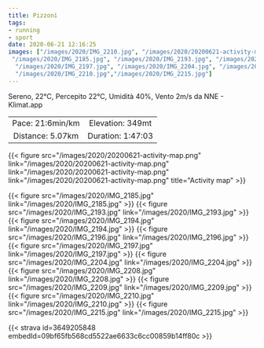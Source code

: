 ```yaml
---
title: Pizzoni
tags:
- running
- sport
date: 2020-06-21 12:16:25
images: ["/images/2020/IMG_2210.jpg", "/images/2020/20200621-activity-map.png",
 "/images/2020/IMG_2185.jpg", "/images/2020/IMG_2193.jpg", "/images/2020/IMG_2194.jpg", "/images/2020/IMG_2196.jpg", 
  "/images/2020/IMG_2197.jpg", "/images/2020/IMG_2204.jpg", "/images/2020/IMG_2208.jpg", "/images/2020/IMG_2209.jpg",
  "/images/2020/IMG_2210.jpg","/images/2020/IMG_2215.jpg"]
---
```


Sereno, 22°C, Percepito 22°C, Umidità 40%, Vento 2m/s da NNE - Klimat.app

| | |
| :-: | :-: |
| Pace: 21:6min/km | Elevation: 349mt |
| Distance: 5.07km | Duration: 1:47:03 |



{{< figure src="/images/2020/20200621-activity-map.png" link="/images/2020/20200621-activity-map.png" link="/images/2020/20200621-activity-map.png" link="/images/2020/20200621-activity-map.png" title="Activity map" >}}

{{< figure src="/images/2020/IMG_2185.jpg" link="/images/2020/IMG_2185.jpg" >}}
{{< figure src="/images/2020/IMG_2193.jpg" link="/images/2020/IMG_2193.jpg" >}}
{{< figure src="/images/2020/IMG_2194.jpg" link="/images/2020/IMG_2194.jpg" >}}
{{< figure src="/images/2020/IMG_2196.jpg" link="/images/2020/IMG_2196.jpg" >}}
{{< figure src="/images/2020/IMG_2197.jpg" link="/images/2020/IMG_2197.jpg" >}}
{{< figure src="/images/2020/IMG_2204.jpg" link="/images/2020/IMG_2204.jpg" >}}
{{< figure src="/images/2020/IMG_2208.jpg" link="/images/2020/IMG_2208.jpg" >}}
{{< figure src="/images/2020/IMG_2209.jpg" link="/images/2020/IMG_2209.jpg" >}}
{{< figure src="/images/2020/IMG_2210.jpg" link="/images/2020/IMG_2210.jpg" >}}
{{< figure src="/images/2020/IMG_2215.jpg" link="/images/2020/IMG_2215.jpg" >}}



{{< strava id=3649205848 embedId=09bf65fb568cd5522ae6633c6cc00859b14ff80c >}}

